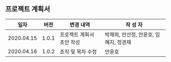 
## 프로젝트 계획서

| 일자      | 버전  | 변경 내역                 | 작 성 자                               |
| --------- | ----- | ------------------------- | -------------------------------------- |
| 2020.04.15 | 1.0.1 | 프로젝트 계획서 초안 작성 | 박채희, 안선정, 안윤호, 임혜지, 정경재 |
| 2020.04.16 | 1.0.2 | 조직 및 목차 수정         | 안윤호                                 |

